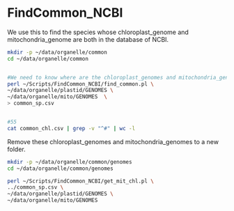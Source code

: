 # FindCommon_NCBI

We use this to find the species whose chloroplast_genome and mitochondria_genome are both in the database of NCBI.

```bash
mkdir -p ~/data/organelle/common
cd ~/data/organelle/common


#We need to know where are the chloroplast_genomes and mitochondria_genomes.
perl ~/Scripts/FindCommon_NCBI/find_common.pl \
~/data/organelle/plastid/GENOMES \
~/data/organelle/mito/GENOMES  \
> common_sp.csv


#55
cat common_chl.csv | grep -v "^#" | wc -l

```

Remove these chloroplast_genomes and mitochondria_genomes to a new folder.

```bash 
mkdir -p ~/data/organelle/common/genomes
cd ~/data/organelle/common/genomes

perl ~/Scripts/FindCommon_NCBI/get_mit_chl.pl \
../common_sp.csv \
~/data/organelle/plastid/GENOMES \
~/data/organelle/mito/GENOMES 

